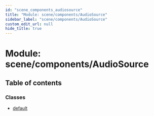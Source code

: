 ```yaml
---
id: "scene_components_audiosource"
title: "Module: scene/components/AudioSource"
sidebar_label: "scene/components/AudioSource"
custom_edit_url: null
hide_title: true
---
```


# Module: scene/components/AudioSource

## Table of contents

### Classes

- [default](../classes/scene_components_audiosource.default.md)
